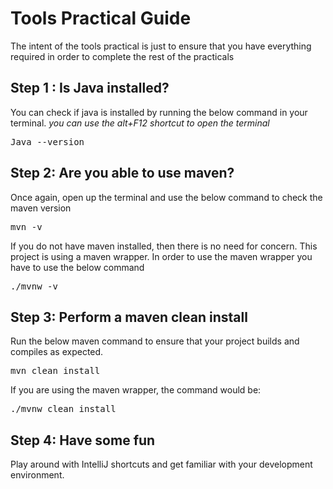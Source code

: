 # Tools Practical Guide
The intent of the tools practical is just to ensure that you have everything required in order
to complete the rest of the practicals
## Step 1 : Is Java installed?
You can check if java is installed by running the below command in your terminal. *you can use the alt+F12 shortcut to open
the terminal*
<pre>Java --version </pre>
## Step 2: Are you able to use maven?
Once again, open up the terminal and use the below command to check the maven version
<pre>mvn -v</pre>
If you do not have maven installed, then there is no need for concern. This project is using a maven wrapper. 
In order to use the maven wrapper you have to use the below command
<pre>./mvnw -v</pre>
## Step 3: Perform a maven clean install
Run the below maven command to ensure that your project builds and compiles as expected. 
<pre>mvn clean install</pre>
If you are using the maven wrapper, the command would be:
<pre>./mvnw clean install</pre>
## Step 4: Have some fun
Play around with IntelliJ shortcuts and get familiar with your development environment. 